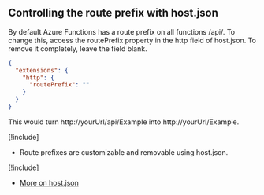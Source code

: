 ## Controlling the route prefix with host.json

By default Azure Functions has a route prefix on all functions /api/. To change this, access the routePrefix property in the http field of host.json. To remove it completely, leave the field blank.

```json
{
  "extensions": {
    "http": {
      "routePrefix": ""
    }
  }
}
```

This would turn http://yourUrl/api/Example into http://yourUrl/Example.

[!include[](../includes/takeaways-heading.md)]

- Route prefixes are customizable and removable using host.json.

[!include[](../includes/read-more-heading.md)]

- [More on host.json](https://github.com/Azure/azure-webjobs-sdk-script/wiki/host.json)

